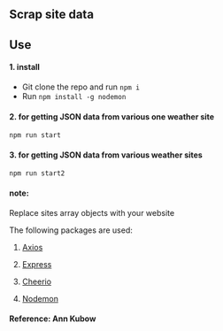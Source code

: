 ## Scrap site data

## Use

#### 1. install

- Git clone the repo and run `npm i`
- Run `npm install -g nodemon`

#### 2. for getting JSON data from various one weather site

`npm run start`

#### 3. for getting JSON data from various weather sites

`npm run start2`

#### note:

Replace sites array objects with your website

The following packages are used:

1. [Axios](https://www.npmjs.com/package/axios)
2. [Express](https://www.npmjs.com/package/express)
3. [Cheerio](https://www.npmjs.com/package/cheerio)

4. [Nodemon](https://www.npmjs.com/package/nodemon)

#### Reference: Ann Kubow
